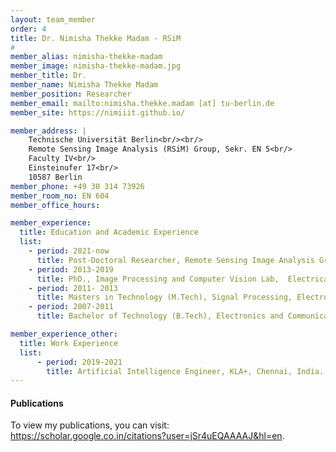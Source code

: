 ```yaml
---
layout: team_member
order: 4
title: Dr. Nimisha Thekke Madam - RSiM
#
member_alias: nimisha-thekke-madam
member_image: nimisha-thekke-madam.jpg
member_title: Dr.
member_name: Nimisha Thekke Madam
member_position: Researcher
member_email: mailto:nimisha.thekke.madam [at] tu-berlin.de
member_site: https://nimiiit.github.io/

member_address: |
    Technische Universität Berlin<br/><br/>
    Remote Sensing Image Analysis (RSiM) Group, Sekr. EN 5<br/>
    Faculty IV<br/>
    Einsteinufer 17<br/>
    10587 Berlin
member_phone: +49 30 314 73926
member_room_no: EN 604
member_office_hours:

member_experience:
  title: Education and Academic Experience
  list:
    - period: 2021-now
      title: Post-Doctoral Researcher, Remote Sensing Image Analysis Group (RSiM), TU Berlin, Berlin, Germany.
    - period: 2013-2019
      title: PhD., Image Processing and Computer Vision Lab,  Electrical Engineering Department, Indian Institute of Technology Madras, India.
    - period: 2011- 2013
      title: Masters in Technology (M.Tech), Signal Processing, Electronics and Communication Department, National Institute of Technology, Calicut, India.
    - period: 2007-2011
      title: Bachelor of Technology (B.Tech), Electronics and Communication, Amrita Viswa Vidyapeetham, Kollam, India.

member_experience_other:
  title: Work Experience
  list:
      - period: 2019-2021
        title: Artificial Intelligence Engineer, KLA+, Chennai, India.
---
```


  <h4 class="mt-4">Publications</h4>
  <p>To view my publications, you can visit: <a href="https://scholar.google.co.in/citations?user=jSr4uEQAAAAJ&hl=en" target="_blank">https://scholar.google.co.in/citations?user=jSr4uEQAAAAJ&hl=en</a>.</p>
